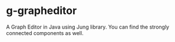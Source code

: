 g-grapheditor
=============

A Graph Editor in Java using Jung library. You can find the strongly connected components as well. 
